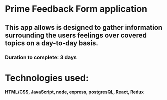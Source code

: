 # Prime Feedback Form application

## This app allows is designed to gather information surrounding the users feelings over covered topics on a day-to-day basis.

### Duration to complete: 3 days

# Technologies used:

#### HTML/CSS, JavaScript, node, express, postgresQL, React, Redux
